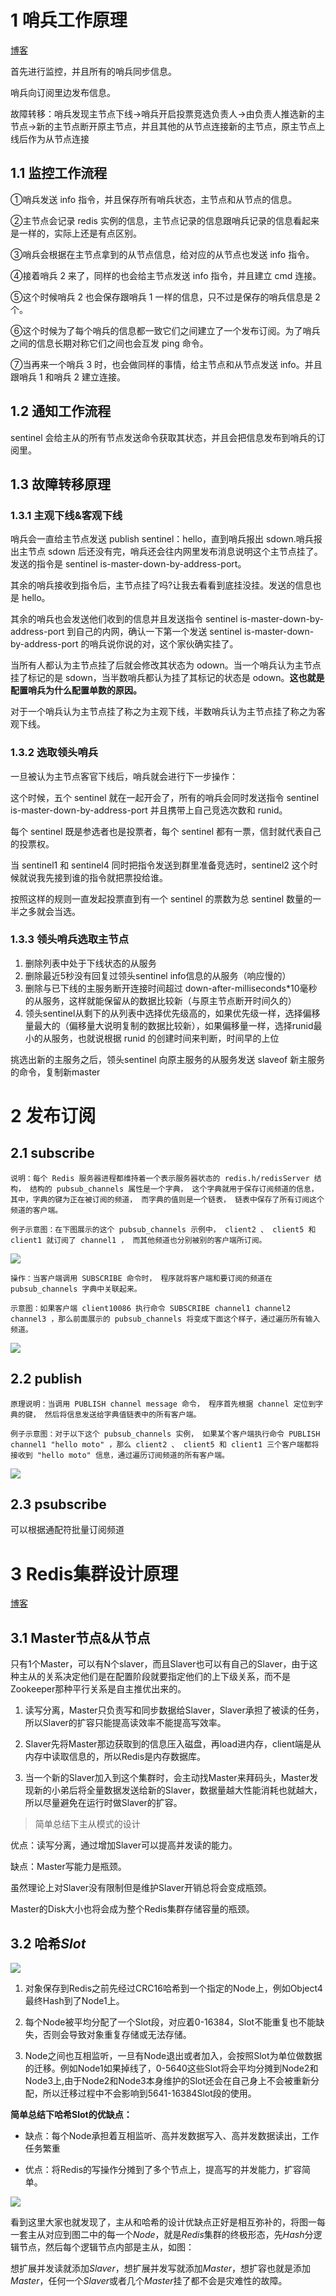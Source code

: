 # **1 哨兵工作原理**

[博客](https://www.jianshu.com/p/06ab9daf921d)

首先进行监控，并且所有的哨兵同步信息。

哨兵向订阅里边发布信息。

故障转移：哨兵发现主节点下线→哨兵开启投票竞选负责人→由负责人推选新的主节点→新的主节点断开原主节点，并且其他的从节点连接新的主节点，原主节点上线后作为从节点连接



## 1.1 监控工作流程

①哨兵发送 info 指令，并且保存所有哨兵状态，主节点和从节点的信息。

②主节点会记录 redis 实例的信息，主节点记录的信息跟哨兵记录的信息看起来是一样的，实际上还是有点区别。

③哨兵会根据在主节点拿到的从节点信息，给对应的从节点也发送 info 指令。

④接着哨兵 2 来了，同样的也会给主节点发送 info 指令，并且建立 cmd 连接。

⑤这个时候哨兵 2 也会保存跟哨兵 1 一样的信息，只不过是保存的哨兵信息是 2 个。

⑥这个时候为了每个哨兵的信息都一致它们之间建立了一个发布订阅。为了哨兵之间的信息长期对称它们之间也会互发 ping 命令。

⑦当再来一个哨兵 3 时，也会做同样的事情，给主节点和从节点发送 info。并且跟哨兵 1 和哨兵 2 建立连接。



## **1.2 通知工作流程**

sentinel 会给主从的所有节点发送命令获取其状态，并且会把信息发布到哨兵的订阅里。



## **1.3 故障转移原理**

### 1.3.1 主观下线&客观下线

哨兵会一直给主节点发送 publish sentinel：hello，直到哨兵报出 sdown.哨兵报出主节点 sdown 后还没有完，哨兵还会往内网里发布消息说明这个主节点挂了。发送的指令是 sentinel is-master-down-by-address-port。

其余的哨兵接收到指令后，主节点挂了吗?让我去看看到底挂没挂。发送的信息也是 hello。

其余的哨兵也会发送他们收到的信息并且发送指令 sentinel is-master-down-by-address-port 到自己的内网，确认一下第一个发送 sentinel is-master-down-by-address-port 的哨兵说你说的对，这个家伙确实挂了。

当所有人都认为主节点挂了后就会修改其状态为 odown。当一个哨兵认为主节点挂了标记的是 sdown，当半数哨兵都认为挂了其标记的状态是 odown。**这也就是配置哨兵为什么配置单数的原因。**

对于一个哨兵认为主节点挂了称之为主观下线，半数哨兵认为主节点挂了称之为客观下线。



### 1.3.2 选取领头哨兵

一旦被认为主节点客官下线后，哨兵就会进行下一步操作：

这个时候，五个 sentinel 就在一起开会了，所有的哨兵会同时发送指令 sentinel is-master-down-by-address-port 并且携带上自己竞选次数和 runid。

每个 sentinel 既是参选者也是投票者，每个 sentinel 都有一票，信封就代表自己的投票权。

当 sentinel1 和 sentinel4 同时把指令发送到群里准备竞选时，sentinel2 这个时候就说我先接到谁的指令就把票投给谁。

按照这样的规则一直发起投票直到有一个 sentinel 的票数为总 sentinel 数量的一半之多就会当选。



### 1.3.3 领头哨兵选取主节点

1. 删除列表中处于下线状态的从服务
2. 删除最近5秒没有回复过领头sentinel info信息的从服务（响应慢的）
3. 删除与已下线的主服务断开连接时间超过 down-after-milliseconds*10毫秒的从服务，这样就能保留从的数据比较新（与原主节点断开时间久的）
4. 领头sentinel从剩下的从列表中选择优先级高的，如果优先级一样，选择偏移量最大的（偏移量大说明复制的数据比较新），如果偏移量一样，选择runid最小的从服务，也就说根据 runid 的创建时间来判断，时间早的上位

 挑选出新的主服务之后，领头sentinel 向原主服务的从服务发送 slaveof 新主服务的命令，复制新master



# 2 发布订阅

## **2.1 subscribe**

```
说明：每个 Redis 服务器进程都维持着一个表示服务器状态的 redis.h/redisServer 结构， 结构的 pubsub_channels 属性是一个字典， 这个字典就用于保存订阅频道的信息，其中，字典的键为正在被订阅的频道， 而字典的值则是一个链表， 链表中保存了所有订阅这个频道的客户端。

例子示意图：在下图展示的这个 pubsub_channels 示例中， client2 、 client5 和 client1 就订阅了 channel1 ， 而其他频道也分别被别的客户端所订阅。
```



![](./assets/9.1.png)

```
操作：当客户端调用 SUBSCRIBE 命令时， 程序就将客户端和要订阅的频道在 pubsub_channels 字典中关联起来。

示意图：如果客户端 client10086 执行命令 SUBSCRIBE channel1 channel2 channel3 ，那么前面展示的 pubsub_channels 将变成下面这个样子，通过遍历所有输入频道。
```

![](./assets/9.2.png)



## 2.2 publish

```
原理说明：当调用 PUBLISH channel message 命令， 程序首先根据 channel 定位到字典的键， 然后将信息发送给字典值链表中的所有客户端。

例子示意图：对于以下这个 pubsub_channels 实例， 如果某个客户端执行命令 PUBLISH channel1 "hello moto" ，那么 client2 、 client5 和 client1 三个客户端都将接收到 "hello moto" 信息，通过遍历订阅频道的所有客户端。
```

![](./assets/9.3.png)



## 2.3 psubscribe

可以根据通配符批量订阅频道



# 3 Redis集群设计原理

[博客](https://blog.csdn.net/yejingtao703/article/details/78484151?utm_medium=distribute.pc_relevant.none-task-blog-BlogCommendFromMachineLearnPai2-2.compare&depth_1-utm_source=distribute.pc_relevant.none-task-blog-BlogCommendFromMachineLearnPai2-2.compare)

## 3.1 Master节点&从节点

只有1个Master，可以有N个slaver，而且Slaver也可以有自己的Slaver，由于这种主从的关系决定他们是在配置阶段就要指定他们的上下级关系，而不是Zookeeper那种平行关系是自主推优出来的。

1. 读写分离，Master只负责写和同步数据给Slaver，Slaver承担了被读的任务，所以Slaver的扩容只能提高读效率不能提高写效率。

2. Slaver先将Master那边获取到的信息压入磁盘，再load进内存，client端是从内存中读取信息的，所以Redis是内存数据库。

3. 当一个新的Slaver加入到这个集群时，会主动找Master来拜码头，Master发现新的小弟后将全量数据发送给新的Slaver，数据量越大性能消耗也就越大，所以尽量避免在运行时做Slaver的扩容。



> 简单总结下主从模式的设计

优点：读写分离，通过增加Slaver可以提高并发读的能力。

缺点：Master写能力是瓶颈。

  虽然理论上对Slaver没有限制但是维护Slaver开销总将会变成瓶颈。

  Master的Disk大小也将会成为整个Redis集群存储容量的瓶颈。



## 3.2 哈希*Slot*

![](./assets/9.4.png)



1. 对象保存到Redis之前先经过CRC16哈希到一个指定的Node上，例如Object4最终Hash到了Node1上。

2. 每个Node被平均分配了一个Slot段，对应着0-16384，Slot不能重复也不能缺失，否则会导致对象重复存储或无法存储。

3. Node之间也互相监听，一旦有Node退出或者加入，会按照Slot为单位做数据的迁移。例如Node1如果掉线了，0-5640这些Slot将会平均分摊到Node2和Node3上,由于Node2和Node3本身维护的Slot还会在自己身上不会被重新分配，所以迁移过程中不会影响到5641-16384Slot段的使用。

**简单总结下哈希Slot的优缺点：**

- 缺点：每个Node承担着互相监听、高并发数据写入、高并发数据读出，工作任务繁重

- 优点：将Redis的写操作分摊到了多个节点上，提高写的并发能力，扩容简单。



![](./assets/9.5.png)

看到这里大家也就发现了，主从和哈希的设计优缺点正好是相互弥补的，将图一每一套主从对应到图二中的每一个*Node*，就是*Redis*集群的终极形态，先*Hash*分逻辑节点，然后每个逻辑节点内部是主从，如图：

想扩展并发读就添加*Slaver*，想扩展并发写就添加*Master*，想扩容也就是添加*Master*，任何一个*Slaver*或者几个*Master*挂了都不会是灾难性的故障。




























